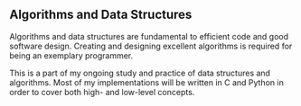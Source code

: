 ## Algorithms and Data Structures

Algorithms and data structures are fundamental to efficient code and good software design. Creating and designing excellent algorithms is required for being an exemplary programmer.

This is a part of my ongoing study and practice of data structures and algorithms.
Most of my implementations will be written in C and Python in order to cover both high- and low-level concepts.


